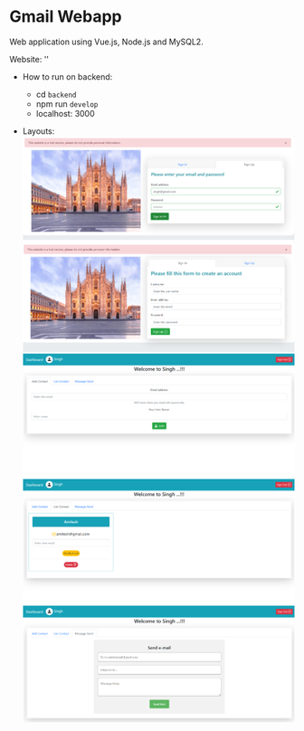 # Gmail Webapp
Web application using Vue.js, Node.js and MySQL2.

Website: ''

+ How to run on backend:
	+ cd `backend`
	+ npm run `develop`
	+ localhost: 3000

+ Layouts:
![layout_1](../layouts/layout_1.png)
![layout_2](../layouts/layout_2.png)
![layout_3](../layouts/layout_3.png)
![layout_4](../layouts/layout_4.png)
![layout_5](../layouts/layout_5.png)
